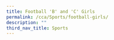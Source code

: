 ```yaml
---
title: Football 'B' and 'C' Girls
permalink: /cca/Sports/football-girls/
description: ""
third_nav_title: Sports
---
```


